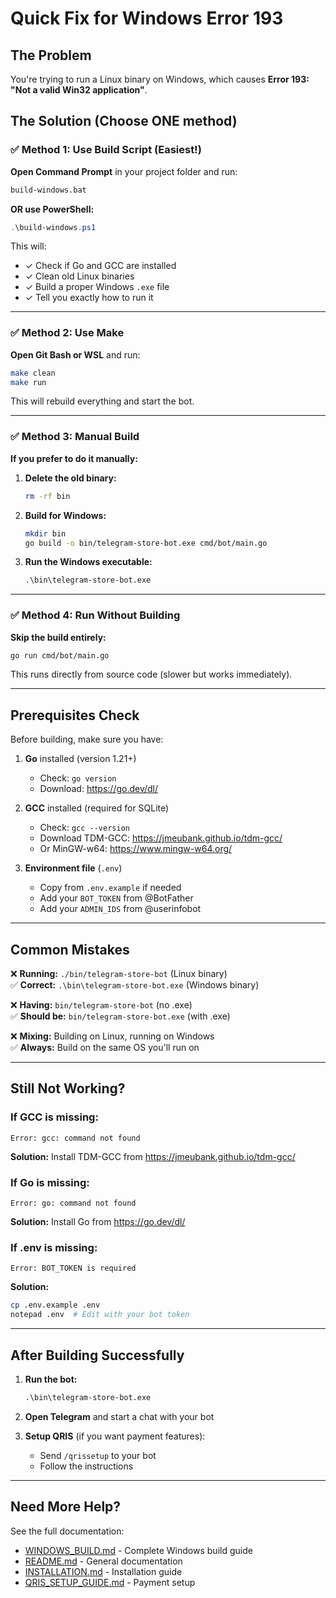 # Quick Fix for Windows Error 193

## The Problem
You're trying to run a Linux binary on Windows, which causes **Error 193: "Not a valid Win32 application"**.

## The Solution (Choose ONE method)

### ✅ Method 1: Use Build Script (Easiest!)

**Open Command Prompt** in your project folder and run:
```cmd
build-windows.bat
```

**OR use PowerShell:**
```powershell
.\build-windows.ps1
```

This will:
- ✓ Check if Go and GCC are installed
- ✓ Clean old Linux binaries
- ✓ Build a proper Windows `.exe` file
- ✓ Tell you exactly how to run it

---

### ✅ Method 2: Use Make

**Open Git Bash or WSL** and run:
```bash
make clean
make run
```

This will rebuild everything and start the bot.

---

### ✅ Method 3: Manual Build

**If you prefer to do it manually:**

1. **Delete the old binary:**
   ```bash
   rm -rf bin
   ```

2. **Build for Windows:**
   ```bash
   mkdir bin
   go build -o bin/telegram-store-bot.exe cmd/bot/main.go
   ```

3. **Run the Windows executable:**
   ```cmd
   .\bin\telegram-store-bot.exe
   ```

---

### ✅ Method 4: Run Without Building

**Skip the build entirely:**
```bash
go run cmd/bot/main.go
```

This runs directly from source code (slower but works immediately).

---

## Prerequisites Check

Before building, make sure you have:

1. **Go** installed (version 1.21+)
   - Check: `go version`
   - Download: https://go.dev/dl/

2. **GCC** installed (required for SQLite)
   - Check: `gcc --version`
   - Download TDM-GCC: https://jmeubank.github.io/tdm-gcc/
   - Or MinGW-w64: https://www.mingw-w64.org/

3. **Environment file** (`.env`)
   - Copy from `.env.example` if needed
   - Add your `BOT_TOKEN` from @BotFather
   - Add your `ADMIN_IDS` from @userinfobot

---

## Common Mistakes

❌ **Running:** `./bin/telegram-store-bot` (Linux binary)  
✅ **Correct:** `.\bin\telegram-store-bot.exe` (Windows binary)

❌ **Having:** `bin/telegram-store-bot` (no .exe)  
✅ **Should be:** `bin/telegram-store-bot.exe` (with .exe)

❌ **Mixing:** Building on Linux, running on Windows  
✅ **Always:** Build on the same OS you'll run on

---

## Still Not Working?

### If GCC is missing:
```
Error: gcc: command not found
```
**Solution:** Install TDM-GCC from https://jmeubank.github.io/tdm-gcc/

### If Go is missing:
```
Error: go: command not found
```
**Solution:** Install Go from https://go.dev/dl/

### If .env is missing:
```
Error: BOT_TOKEN is required
```
**Solution:** 
```bash
cp .env.example .env
notepad .env  # Edit with your bot token
```

---

## After Building Successfully

1. **Run the bot:**
   ```cmd
   .\bin\telegram-store-bot.exe
   ```

2. **Open Telegram** and start a chat with your bot

3. **Setup QRIS** (if you want payment features):
   - Send `/qrissetup` to your bot
   - Follow the instructions

---

## Need More Help?

See the full documentation:
- [WINDOWS_BUILD.md](WINDOWS_BUILD.md) - Complete Windows build guide
- [README.md](README.md) - General documentation
- [INSTALLATION.md](INSTALLATION.md) - Installation guide
- [QRIS_SETUP_GUIDE.md](QRIS_SETUP_GUIDE.md) - Payment setup
